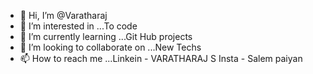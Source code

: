 - 👋 Hi, I’m @Varatharaj
- 👀 I’m interested in ...To code
- 🌱 I’m currently learning ...Git Hub projects
- 💞️ I’m looking to collaborate on ...New Techs
- 📫 How to reach me ...Linkein - VARATHARAJ S
                         Insta  - Salem paiyan

<!---
VaratharajKD/VaratharajKD is a ✨ special ✨ repository because its `README.md` (this file) appears on your GitHub profile.
You can click the Preview link to take a look at your changes.
--->
